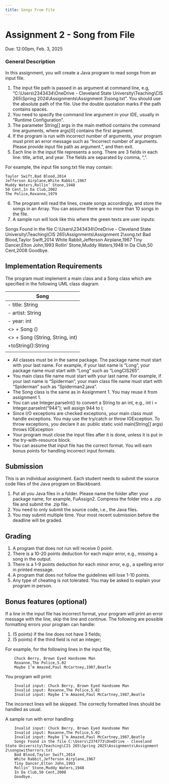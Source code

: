 ```yaml
---
title: Songs From File
---
```


# Assignment 2 - Song from File
Due: 12:00pm, Feb. 3, 2025
### General Description

In this assignment, you will create a Java program to read songs from an input file.

1. The input file path is passed in as argument at command line, e.g, “C:\Users\2343434\OneDrive - Cleveland
State University\Teaching\CIS 265\Spring 2024\Assignments\Assignment 3\song.txt”. You should use the
absolute path of the file. Use the double quotation marks if the path contains spaces.
2. You need to specify the command line argument in your IDE, usually in “Runtime Configuration”.
3. The parameter String[] args in the main method contains the command line arguments, where args[0]
contains the first argument.
4. If the program is run with incorrect number of arguments, your program must print an error message such
as “Incorrect number of arguments. Please provide input file path as argument.”, and then exit.
5. Each line in the input file represents a song. There are 3 fields in each line: title, artist, and year. The fields
are separated by comma, “,”. 

For example, the input file song.txt file may contain:

````text
Taylor Swift,Bad Blood,2014
Jefferson Airplane,White Rabbit,1967
Muddy Waters,Rollin’ Stone,1948
50 Cent,In Da Club,2002
The Police,Roxanne,1979
````

6. The program will read the lines, create songs accordingly, and store the songs in an Array. You can assume
there are no more than 10 songs in the file.
7. A sample run will look like this where the green texts are user inputs:

Songs Found in the file C:\Users\2343434\OneDrive - Cleveland State University\Teaching\CIS 265\Assignments\Assignment 2\song.txt
Bad Blood,Taylor Swift,2014
White Rabbit,Jefferson Airplane,1967
Tiny Dancer,Elton John,1993
Rollin’ Stone,Muddy Waters,1948
In Da Club,50 Cent,2008
Goodbye.

## Implementation Requirements

The program must implement a main class and a Song class which are specified in the following UML class
diagram.

| Song        |
| ----------- |
| - title: String |
| - artist: String |
| - year: int |
| <<constructor>> + Song () |
| <<constructor>> + Song (String, String, int) |
| +toString():String | 
||

* All classes must be in the same package. The package name must start with your last name. For example, if
your last name is “Long”, your package name must start with “Long” such as “LongCIS265”.
* You main class file name must start with your last name. For example, if your last name is “Spiderman”,
your main class file name must start with “Spiderman” such as “Spiderman2.java”.
* The Song class is the same as in Assignment 1. You may reuse it from assignment 1.
* You can use Integer.parseInt() to convert a String to an int, e.g.,
int i = Integer.parseInt(“944”);
will assign 944 to i;
* Since I/O exceptions are checked exceptions, your main class must handle exceptions. You may use the
try/catch or throw IOException. To throw exceptions, you declare it as:
public static void main(String[] args) throws IOException
* Your program must close the input files after it is done, unless it is put in the try-with-resource block.
* You can assume that input file has the correct format. You will earn bonus points for handling incorrect
input formats.

## Submission

This is an individual assignment. Each student needs to submit the source code files of the Java program on
Blackboard.

1. Put all you Java files in a folder. Please name the folder after your package name, for example,
FuAssign2. Compress the folder into a .zip file and submit the .zip file.
2. You need to only submit the source code, i.e., the Java files.
3. You may submit multiple time. Your most recent submission before the deadline will be graded.

## Grading

1. A program that does not run will receive 0 point.
2. There is a 10-20 points deduction for each major error, e.g., missing a song in the output.
3. There is a 1-9 points deduction for each minor error, e.g., a spelling error in printed message.
4. A program that does not follow the guidelines will lose 1-10 points.
5. Any type of cheating is not tolerated. You may be asked to explain your program in person.

## Bonus features (optional)

If a line in the input file has incorrect format, your program will print an error message with the line, skip the
line and continue. The following are possible formatting errors your program can handle:

1. (5 points) if the line does not have 3 fields;
2. (5 points) if the third field is not an integer;

For example, for the following lines in the input file,

````text
    Chuck Berry, Brown Eyed Handsome Man
    Roxanne,The Police,5.02
    Maybe I’m Amazed,Paul McCartney,1987,Beatle
````

You program will print:

````text
    Invalid input: Chuck Berry, Brown Eyed Handsome Man
    Invalid input: Roxanne,The Police,5.02
    Invalid input: Maybe I’m Amazed,Paul McCartney,1987,Beatle
````

The incorrect lines will be skipped. The correctly formatted lines should be handled as usual.

A sample run with error handling:

````text
    Invalid input: Chuck Berry, Brown Eyed Handsome Man
    Invalid input: Roxanne,The Police,5.02
    Invalid input: Maybe I’m Amazed,Paul McCartney,1987,Beatle
    Songs Found in the file C:\Users\2374773\OneDrive - Cleveland State University\Teaching\CIS 265\Spring 2025\Assignments\Assignment 2\songswitherrors.txt
    Bad Blood,Taylor Swift,2014
    White Rabbit,Jefferson Airplane,1967
    Tiny Dancer,Elton John,1993
    Rollin’ Stone,Muddy Waters,1948
    In Da Club,50 Cent,2008
    Goodbye.
````